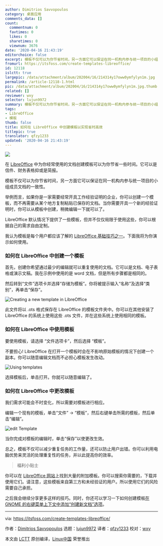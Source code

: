 ```yaml
---
author: Dimitrios Savvopoulos
category: 桌面应用
comments_data: []
count:
  commentnum: 0
  favtimes: 0
  likes: 0
  sharetimes: 0
  viewnum: 3676
date: '2020-04-16 21:43:19'
editorchoice: false
excerpt: 模板不仅可以为你节省时间，另一方面它可以保证在同一机构内参与统一项目的小组成员文档的一致性。
fromurl: https://itsfoss.com/create-templates-libreoffice/
id: 12118
islctt: true
largepic: /data/attachment/album/202004/16/214314y17oww0ymfylyn1m.jpg
permalink: /article-12118-1.html
pic: /data/attachment/album/202004/16/214314y17oww0ymfylyn1m.jpg.thumb.jpg
related: []
reviewer: wxy
selector: lujun9972
summary: 模板不仅可以为你节省时间，另一方面它可以保证在同一机构内参与统一项目的小组成员文档的一致性。
tags:
- LibreOffice
- 模板
thumb: false
title: 如何在 LibreOffice 中创建模板以实现省时高效
titlepic: true
translator: qfzy1233
updated: '2020-04-16 21:43:19'
---
```


![](/data/attachment/album/202004/16/214314y17oww0ymfylyn1m.jpg)


在 [LibreOffice](https://www.libreoffice.org/) 中为你经常使用的文档创建模板可以为你节省一些时间。它可以是信件、财务表格抑或是简报。


模板不仅可以为你节省时间，另一方面它可以保证在同一机构内参与统一项目的小组成员文档的一致性。


举例而言，如果你是一家需要经常开具工作经验证明的企业，你可以创建一个模板，而不再需要从某个地方复制粘贴已保存的文档。当你需要开具一个新的经验证明时，你可以从模板中创建，稍微编辑一下就可以了。


LibreOffice 默认情况下提供了一些模板，但并不仅仅局限于使用这些，你可以根据自己的需求自由定制。


我认为模板是每个用户都应该了解的 [LibreOffice 基础技巧之一](https://itsfoss.com/libreoffice-tips/)。下面我将为你演示如何使用。


### 如何在 LibreOffice 中创建一个模板


首先，创建你希望通过最少的编辑就可以重复使用的文档。它可以是文档、电子表格或演示文稿。我在示例中使用的是 word 文档，但是所有步骤都是相同的。


然后转到“文件”选项卡并选择“存储为模板”。你将被提示输入“名称”及选择“类别”，再单击“保存”。


![Creating a new template in LibreOffice](/data/attachment/album/202004/16/214324nqoahn8o6ros1rqt.png)


此文件将以 .ots 格式保存在 LibreOffice 的模板文件夹中。你可以在其他安装了 LibreOffice 的系统上使用这些 .ots 文件，并在这些系统上使用相同的模板。


### 如何在 LibreOffice 中使用模板


要使用模板，请选择 “文件选项卡”，然后选择 “模板”。


不要担心! LibreOffice 在打开一个模板时会在不影响原始模板的情况下创建一个副本。你可以随意编辑文档而不必担心模板发生改动。


![Using templates](/data/attachment/album/202004/16/214336cm76puol4mposp7m.png)


选择模板后，单击打开。你就可以随意编辑了。


### 如何在 LibreOffice 中更改模板


我们需求可能会不时变化，所以需要对模板进行相应。


编辑一个现有的模板，单击“文件” -> “模板”，然后右键单击所需的模板，然后单击“编辑”。


![edit Template](/data/attachment/album/202004/16/214339rp4es4jjkpjmjemu.png)


当你完成对模板的编辑时，单击“保存”以使更改生效。


总之，模板不仅可以减少重复任务的工作量，还可以防止用户出错。你可以利用电脑优势来灵活的处理重复性的任务，并以此提高你的效率。



> 
> 福利小贴士
> 
> 
> 


你可以在 [LibreOffice 网站](https://extensions.libreoffice.org/templates)上找到大量的附加模板。你可以搜索你需要的，下载并使用它们。请注意，这些模板来自第三方和未经验证的用户。所以使用它们的风险需要自己承担。


之后我会继续分享更多这样的技巧。同时，你还可以学习一下如何创建模板[在 GNOME 的右键菜单上下文中添加“创建新文档”选项](https://itsfoss.com/add-new-document-option/)。




---


via: <https://itsfoss.com/create-templates-libreoffice/>


作者：[Dimitrios Savvopoulos](https://itsfoss.com/author/dimitrios/) 选题：[lujun9972](https://github.com/lujun9972) 译者：[qfzy1233](https://github.com/qfzy1233) 校对：[wxy](https://github.com/wxy)


本文由 [LCTT](https://github.com/LCTT/TranslateProject) 原创编译，[Linux中国](https://linux.cn/) 荣誉推出
